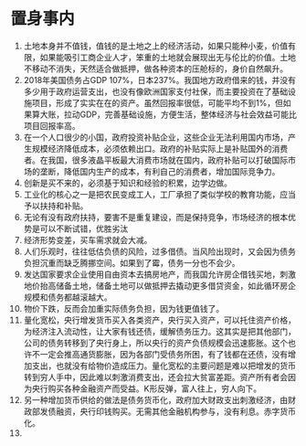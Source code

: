 # 置身事内

1. 土地本身并不值钱，值钱的是土地之上的经济活动，如果只能种小麦，价值有限，如果能吸引工商企业人才，笨重的土地就会展现出无与伦比的价值。土地不移动不消失，天然适合做抵押，做各种资本的压舱标的，身价自然飙升。
2. 2018年美国债务占GDP 107%，日本237%。我国地方政府借来的钱，并没有多少用于政府运营支出，也没有像欧洲国家支付社保，而主要投资在了基础设施项目，形成了实实在在的资产。虽然回报率很低，可能平均不到1%，但如果算大账，拉动GDP，完善基础设施，方便生活，整体经济与社会效益可能比项目回报率高。
3. 在一个人口很少的小国，政府投资补贴企业，这些企业无法利用国内市场，产生规模经济降低成本，必须依赖出口。政府的补贴实际上是补贴国外的消费者。在我国，很多液晶平板最大消费市场就在国内，政府补贴可以打破国际市场的垄断，降低国内生产的成本，有利自己的消费者，增加国际竞争力。
4. 创新是买不来的，必须基于知识和经验的积累，边学边做。
5. 工业化的核心之一是把农民变成工人，工厂承担了类似学校的教育功能，应当予以扶持和补贴。
6. 无论有没有政府扶持，要害不是重复建设，而是保持竞争，市场经济的根本优势是可以不断试错，优胜劣汰
7. 经济形势变差，买车需求就会大减。
8. 人们乐观时，往往低估负债的风险，过多借债。当风险出现时，又会因为债务负担沉重而缺乏腾挪空间。如果到了霉，债务一分也不会少。
9. 发达国家要求企业使用自由资本去搞房地产，而我国允许房企借钱买地，刺激地价抬高储备土地，储备土地可以做抵押去撬动更多借贷资金，如此循环房企规模和债务都越滚越大。
10. 物价下跌，反而会加重实际债务负担，因为钱更值钱了。
11. 量化宽松，央行增发货币买入各类资产，央行买入资产，可以托住资产价格，为经济注入流动性，让大家有钱还债，缓解债务压力。这其实是把其他部门，公司的债务转移到了央行身上，所以央行的资产负债规模会迅速膨胀。这个也许不一定会推高通货膨胀，因为各部门受债务所困，有了钱都在还债，没有增加支出，也就没有给物价造成压力。量化宽松的主要问题是难以把增发的货币转到穷人手中，因此难以刺激消费支出，还会拉大贫富差距。资产所有者会因为央行购买各种金融资产而受益。K形反弹，富人往上，穷人向下。
12. 另一种增加货币供给的做法是债务货币化，政府加大财政支出刺激经济，由财政部发债融资，央行印钱购买。无需其他金融机构参与，没有利息。赤字货币化。
13. 
